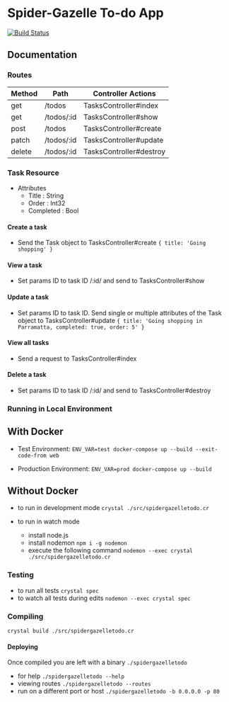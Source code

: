 # Spider-Gazelle To-do App

[![Build Status](https://travis-ci.org/dukeraphaelng/crystal-to-do.svg?branch=master)](https://travis-ci.org/dukeraphaelng/crystal-to-do)

## Documentation

### Routes

| Method | Path       | Controller Actions      |
| ------ | ---------- | ----------------------- |
| get    | /todos     | TasksController#index   |
| get    | /todos/:id | TasksController#show    |
| post   | /todos     | TasksController#create  |
| patch  | /todos/:id | TasksController#update  |
| delete | /todos/:id | TasksController#destroy |

### Task Resource

- Attributes
  - Title : String
  - Order : Int32
  - Completed : Bool

#### Create a task

- Send the Task object to TasksController#create `{ title: 'Going shopping' }`

#### View a task

- Set params ID to task ID /:id/ and send to TasksController#show

#### Update a task

- Set params ID to task ID. Send single or multiple attributes of the Task object to TasksController#update `{ title: 'Going shopping in Parramatta, completed: true, order: 5' }`

#### View all tasks

- Send a request to TasksController#index

#### Delete a task

- Set params ID to task ID /:id/ and send to TasksController#destroy

### Running in Local Environment

## With Docker

- Test Environment: `ENV_VAR=test docker-compose up --build --exit-code-from web`

- Production Environment: `ENV_VAR=prod docker-compose up --build`

## Without Docker

- to run in development mode `crystal ./src/spidergazelletodo.cr`

- to run in watch mode
  - install node.js
  - install nodemon `npm i -g nodemon`
  - execute the following command `nodemon --exec crystal ./src/spidergazelletodo.cr`

### Testing

- to run all tests `crystal spec`
- to watch all tests during edits `nodemon --exec crystal spec`

### Compiling

`crystal build ./src/spidergazelletodo.cr`

#### Deploying

Once compiled you are left with a binary `./spidergazelletodo`

- for help `./spidergazelletodo --help`
- viewing routes `./spidergazelletodo --routes`
- run on a different port or host `./spidergazelletodo -b 0.0.0.0 -p 80`